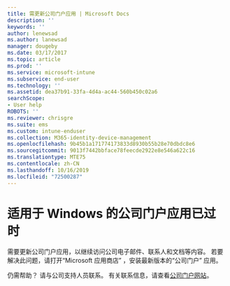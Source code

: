 ```yaml
---
title: 需更新公司门户应用 | Microsoft Docs
description: ''
keywords: ''
author: lenewsad
ms.author: lanewsad
manager: dougeby
ms.date: 03/17/2017
ms.topic: article
ms.prod: ''
ms.service: microsoft-intune
ms.subservice: end-user
ms.technology: ''
ms.assetid: dea37b91-33fa-4d4a-ac44-560b450c02a6
searchScope:
- User help
ROBOTS: ''
ms.reviewer: chrisgre
ms.suite: ems
ms.custom: intune-enduser
ms.collection: M365-identity-device-management
ms.openlocfilehash: 9b45b1a171774173833d8930b55b28e70dbdc8e6
ms.sourcegitcommit: 9013f7442bbface78feecde2922e8e546a622c16
ms.translationtype: MTE75
ms.contentlocale: zh-CN
ms.lasthandoff: 10/16/2019
ms.locfileid: "72500287"
---
```

# <a name="your-company-portal-app-for-windows-is-out-of-date"></a>适用于 Windows 的公司门户应用已过时

需要更新公司门户应用，以继续访问公司电子邮件、联系人和文档等内容。 若要解决此问题，请打开“Microsoft 应用商店”  ，安装最新版本的“公司门户”  应用。

仍需帮助？ 请与公司支持人员联系。 有关联系信息，请查看[公司门户网站](https://go.microsoft.com/fwlink/?linkid=2010980)。
